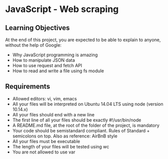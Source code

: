 # JavaScript - Web scraping

## Learning Objectives
At the end of this project, you are expected to be able to explain to anyone, without the help of Google:

- Why JavaScript programming is amazing
- How to manipulate JSON data
- How to use request and fetch API
- How to read and write a file using fs module

## Requirements

- Allowed editors: vi, vim, emacs
- All your files will be interpreted on Ubuntu 14.04 LTS using node (version 10.14.x)
- All your files should end with a new line
- The first line of all your files should be exactly #!/usr/bin/node
- A README.md file, at the root of the folder of the project, is mandatory
- Your code should be semistandard compliant. Rules of Standard + semicolons on top. Also as reference: AirBnB style
- All your files must be executable
- The length of your files will be tested using wc
- You are not allowed to use var
